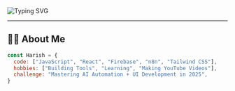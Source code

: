 <!-- Header GIF (optional) -->
<img src="https://readme-typing-svg.herokuapp.com?font=Fira+Code&size=24&duration=3000&pause=1000&center=true&vCenter=true&width=435&lines=Hi+I'm+Harish+K!;React+%2B+Firebase+Dev;AI+Automation+Tool+Builder;Learning+%F0%9F%92%AA+Building+%F0%9F%9A%80" alt="Typing SVG" />

---

## 👨‍💻 About Me
```js
const Harish = {
  code: ["JavaScript", "React", "Firebase", "n8n", "Tailwind CSS"],
  hobbies: ["Building Tools", "Learning", "Making YouTube Videos"],
  challenge: "Mastering AI Automation + UI Development in 2025",
}
